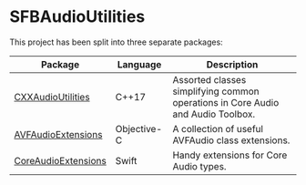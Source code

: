# SFBAudioUtilities

This project has been split into three separate packages:

| Package | Language | Description |
| --- | --- | --- |
| [CXXAudioUtilities](https://github.com/sbooth/CXXAudioUtilities) | C++17 | Assorted classes simplifying common operations in Core Audio and Audio Toolbox. |
| [AVFAudioExtensions](https://github.com/sbooth/AVFAudioExtensions) | Objective-C | A collection of useful AVFAudio class extensions. |
| [CoreAudioExtensions](https://github.com/sbooth/CoreAudioExtensions) | Swift | Handy extensions for Core Audio types. |
